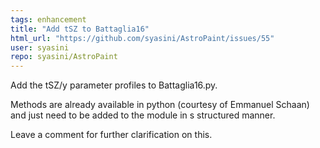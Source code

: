 ```yaml
---
tags: enhancement
title: "Add tSZ to Battaglia16"
html_url: "https://github.com/syasini/AstroPaint/issues/55"
user: syasini
repo: syasini/AstroPaint
---
```


Add the tSZ/y parameter profiles to Battaglia16.py. 

Methods are already available in python (courtesy of Emmanuel Schaan) and just need to be added to the module in s structured manner. 

Leave a comment for further clarification on this. 